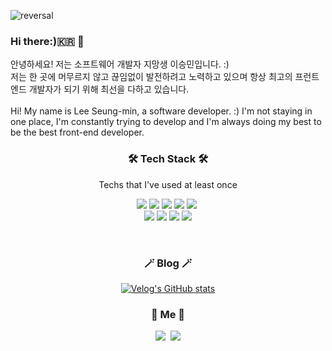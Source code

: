 ![reversal](https://capsule-render.vercel.app/api?height=150&text=SeungMai&fontColor=fff&type=Soft&reversal=true&color=gradient)

### Hi there:)🇰🇷 🖤

안녕하세요! 저는 소프트웨어 개발자 지망생 이승민입니다. :)<br />
저는 한 곳에 머무르지 않고 끊임없이 발전하려고 노력하고 있으며 항상 최고의 프런트엔드 개발자가 되기 위해 최선을 다하고 있습니다.
<br /><br />
Hi! My name is Lee Seung-min, a software developer. :)
I'm not staying in one place, I'm constantly trying to develop and I'm always doing my best to be the best front-end developer.

<h3 align="center">🛠 Tech Stack 🛠</h3>

<p align="center"> Techs that I've used at least once </p>

<p align="center">
<img src="https://img.shields.io/badge/React-61DAFB?style=flat-square&logo=React&logoColor=white"/></a>
<img src="https://img.shields.io/badge/javaScript-F7DF1E?style=flat-square&logo=JavaScript&logoColor=white"/></a>
<img src="https://img.shields.io/badge/Redux-764ABC?style=flat-square&logo=Redux&logoColor=white"/></a>
<img src="https://img.shields.io/badge/styled-components-DB7093?style=flat-square&logo=styled-components&logoColor=white"/></a>
<img src="https://img.shields.io/badge/Python-3766AB?style=flat-square&logo=Python&logoColor=white"/></a>&nbsp<br>
<img src="https://img.shields.io/badge/Git-F05032?style=flat-square&logo=Git&logoColor=white"/></a>
<img src="https://img.shields.io/badge/Firebase-FFCA28?style=flat-square&logo=Firebase&logoColor=white"/></a>
<img src="https://img.shields.io/badge/GitHub-181717?style=flat-square&logo=GitHub&logoColor=white"/></a>
<img src="https://img.shields.io/badge/aws-232F3E?style=flat-square&logo=Amazon aws&logoColor=white"/></a>
</p>
<br/>

<h3 align="center">🪄 Blog 🪄</h3>

<div align="center" style="text-align:center">
  
  [![Velog's GitHub stats](https://velog-readme-stats.vercel.app/api?name=tmdals3785)](https://velog.io/@tmdals3785)
  
</div>

<h3 align="center"> 🐼 Me 🐼 </h3>
<p align="center">
  <a href="https://velog.io/@tmdals3785"><img src="https://img.shields.io/badge/Tech%20Blog-11B48A?style=flat-square&logo=Vimeo&logoColor=white&link=https://velog.io/@tmdals3785"/></a>&nbsp
  <a href="https://blog.naver.com/dltmdals3785/222235431596"><img src="https://img.shields.io/badge/Naver Blog-03C75A?style=flat-square&logo=Naver&logoColor=white"/></a>
</p>
<br>
